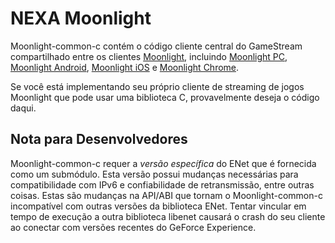 # NEXA Moonlight

Moonlight-common-c contém o código cliente central do GameStream compartilhado entre os clientes [Moonlight](https://moonlight-stream.org), incluindo [Moonlight PC](https://github.com/moonlight-stream/moonlight-qt), [Moonlight Android](https://github.com/moonlight-stream/moonlight-android), [Moonlight iOS](https://github.com/moonlight-stream/moonlight-ios) e [Moonlight Chrome](https://github.com/moonlight-stream/moonlight-chrome).

Se você está implementando seu próprio cliente de streaming de jogos Moonlight que pode usar uma biblioteca C, provavelmente deseja o código daqui.

## Nota para Desenvolvedores

Moonlight-common-c requer a _versão específica_ do ENet que é fornecida como um submódulo. Esta versão possui mudanças necessárias para compatibilidade com IPv6 e confiabilidade de retransmissão, entre outras coisas. Estas são mudanças na API/ABI que tornam o Moonlight-common-c incompatível com outras versões da biblioteca ENet. Tentar vincular em tempo de execução a outra biblioteca libenet causará o crash do seu cliente ao conectar com versões recentes do GeForce Experience.
